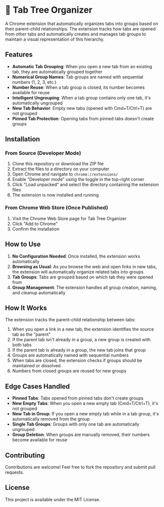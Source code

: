# 🌳 Tab Tree Organizer

A Chrome extension that automatically organizes tabs into groups based on their
parent-child relationships. The extension tracks how tabs are opened from other
tabs and automatically creates and manages tab groups to maintain a visual
representation of this hierarchy.

## Features

- **Automatic Tab Grouping**: When you open a new tab from an existing tab, they are automatically grouped together
- **Numerical Group Names**: Tab groups are named with sequential numbers (1, 2, 3, etc.)
- **Number Reuse**: When a tab group is closed, its number becomes available for reuse
- **Intelligent Ungrouping**: When a tab group contains only one tab, it's automatically ungrouped
- **New Tab Behavior**: Empty new tabs (opened with Cmd+T/Ctrl+T) are not grouped
- **Pinned Tab Protection**: Opening tabs from pinned tabs doesn't create groups

## Installation

### From Source (Developer Mode)

1. Clone this repository or download the ZIP file
2. Extract the files to a directory on your computer
3. Open Chrome and navigate to `chrome://extensions/`
4. Enable "Developer mode" using the toggle in the top-right corner
5. Click "Load unpacked" and select the directory containing the extension files
6. The extension is now installed and running

### From Chrome Web Store (Once Published)

1. Visit the Chrome Web Store page for Tab Tree Organizer
2. Click "Add to Chrome"
3. Confirm the installation

## How to Use

1. **No Configuration Needed**: Once installed, the extension works automatically
2. **Browsing as Usual**: As you browse the web and open links in new tabs, the extension will automatically organize related tabs into groups
3. **Tab Groups**: Tabs are grouped based on which tab they were opened from
4. **Group Management**: The extension handles all group creation, naming, and cleanup automatically

## How It Works

The extension tracks the parent-child relationship between tabs:

1. When you open a link in a new tab, the extension identifies the source tab as the "parent"
2. If the parent tab isn't already in a group, a new group is created with both tabs
3. If the parent tab is already in a group, the new tab joins that group
4. Groups are automatically named with sequential numbers
5. When tabs are closed, the extension checks if groups should be maintained or dissolved
6. Numbers from closed groups are reused for new groups

## Edge Cases Handled

- **Pinned Tabs**: Tabs opened from pinned tabs don't create groups
- **New Empty Tabs**: When you open a new empty tab (Cmd+T/Ctrl+T), it's not grouped
- **New Tab in Group**: If you open a new empty tab while in a tab group, it's automatically removed from the group
- **Single Tab Groups**: Groups with only one tab are automatically ungrouped
- **Group Deletion**: When groups are manually removed, their numbers become available for reuse

## Contributing

Contributions are welcome! Feel free to fork the repository and submit pull requests.

## License

This project is available under the MIT License.
